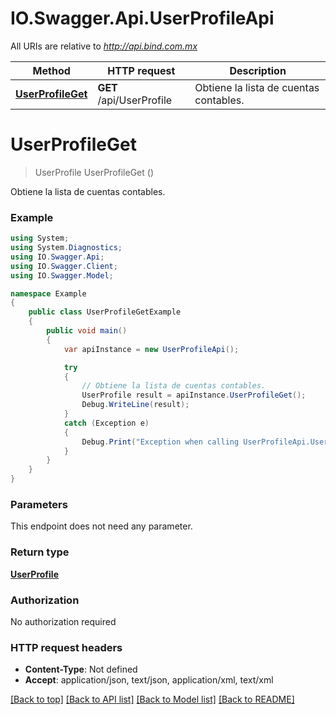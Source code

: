 # IO.Swagger.Api.UserProfileApi

All URIs are relative to *http://api.bind.com.mx*

Method | HTTP request | Description
------------- | ------------- | -------------
[**UserProfileGet**](UserProfileApi.md#userprofileget) | **GET** /api/UserProfile | Obtiene la lista de cuentas contables.


<a name="userprofileget"></a>
# **UserProfileGet**
> UserProfile UserProfileGet ()

Obtiene la lista de cuentas contables.

### Example
```csharp
using System;
using System.Diagnostics;
using IO.Swagger.Api;
using IO.Swagger.Client;
using IO.Swagger.Model;

namespace Example
{
    public class UserProfileGetExample
    {
        public void main()
        {
            var apiInstance = new UserProfileApi();

            try
            {
                // Obtiene la lista de cuentas contables.
                UserProfile result = apiInstance.UserProfileGet();
                Debug.WriteLine(result);
            }
            catch (Exception e)
            {
                Debug.Print("Exception when calling UserProfileApi.UserProfileGet: " + e.Message );
            }
        }
    }
}
```

### Parameters
This endpoint does not need any parameter.

### Return type

[**UserProfile**](UserProfile.md)

### Authorization

No authorization required

### HTTP request headers

 - **Content-Type**: Not defined
 - **Accept**: application/json, text/json, application/xml, text/xml

[[Back to top]](#) [[Back to API list]](../README.md#documentation-for-api-endpoints) [[Back to Model list]](../README.md#documentation-for-models) [[Back to README]](../README.md)

